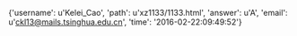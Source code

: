 {'username': u'Kelei_Cao', 'path': u'xz1133/1133.html', 'answer': u'A', 'email': u'ckl13@mails.tsinghua.edu.cn', 'time': '2016-02-22:09:49:52'}